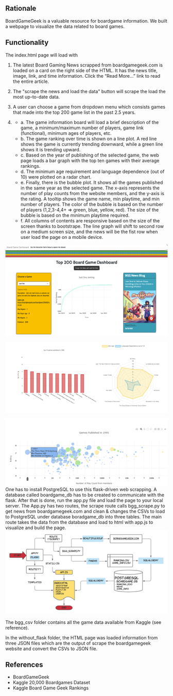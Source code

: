 ## Rationale
BoardGameGeek is a valuable resource for boardgame information. We built a webpage to visualize the data related to board games. 

## Functionality
The index.html page will load with 

1. The latest Board Gaming News scrapped from boardgamegeek.com is loaded on a card on the right side of the HTML. It has the news title, image, link, and time information. Click the “Read More…” link to read the entire article.

2. The "scrape the news and load the data" button will scrape the load the most up-to-date data.

3. A user can choose a game from dropdown menu which consists games that made into the top 200 game list in the past 2.5 years. 

4. - a. The game information board will load a brief description of the game, a minimum/maximum number of players, game link (functional), minimum ages of players, etc. 
   - b. The game ranking over time is shown on a line plot. A red line shows the game is currently trending downward, while a green line shows it is trending upward.
   - c. Based on the year of publishing of the selected game, the web page loads a bar graph with the top ten games with their average rankings. 
   - d. The minimum age requirement and language dependence (out of 10) were plotted on a radar chart. 
   - e. Finally, there is the bubble plot. It shows all the games published in the same year as the selected game. The x-axis represents the number of play counts from the website members, and the y-axis is the rating. A tooltip shows the game name, min playtime, and min number of players. The color of the bubble is based on the number of players (1,2,3-4,4+ => green, blue, yellow, red). The size of the bubble is based on the minimum playtime required.
   - f. All columns of contents are responsive based on the size of the screen thanks to bootstrape. The line graph will shift to second row on a medium screen size, and the news will be the fist row when user load the page on a mobile device.

![top](Images/top.png)

![middle](Images/middle.png)

![bottom](Images/bottom.png) 
One has to install PostgreSQL to use this flask-driven web scrapping. A database called boardgame_db has to be created to communicate with the flask. After that is done, run the app.py file and load the page to your local server. The App.py has two routes, the scrape route calls bgg_scrape.py to get news from boardgamegeek.com and clean & changes the CSVs to load to PostgreSQL under database boradgame_db into three tables. The main route takes the data from the database and load to html with app.js to visualize and build the page.
![diagram](Images/project_diagram.png)

The bgg_csv folder contains all the game data available from Kaggle (see reference).

In the without_flask folder, the HTML page was loaded information from three JSON files which are the output of scrape the boardgamegeek website and convert the CSVs to JSON file.

## References

- BoardGameGeek
- Kaggle 20,000 Boardgames Dataset
- Kaggle Board Game Geek Rankings
